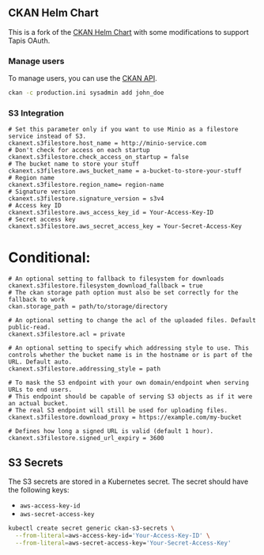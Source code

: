 ## CKAN Helm Chart

This is a fork of the [CKAN Helm Chart](https://github.com/ckan/ckan-helm) with some modifications to support Tapis OAuth.

### Manage users

To manage users, you can use the [CKAN API](https://docs.ckan.org/en/2.9/api/index.html).

```bash
ckan -c production.ini sysadmin add john_doe
```

### S3 Integration

```
# Set this parameter only if you want to use Minio as a filestore service instead of S3.
ckanext.s3filestore.host_name = http://minio-service.com
# Don't check for access on each startup
ckanext.s3filestore.check_access_on_startup = false
# The bucket name to store your stuff
ckanext.s3filestore.aws_bucket_name = a-bucket-to-store-your-stuff
# Region name
ckanext.s3filestore.region_name= region-name
# Signature version
ckanext.s3filestore.signature_version = s3v4
# Access key ID
ckanext.s3filestore.aws_access_key_id = Your-Access-Key-ID
# Secret access key
ckanext.s3filestore.aws_secret_access_key = Your-Secret-Access-Key
```

# Conditional:

```
# An optional setting to fallback to filesystem for downloads
ckanext.s3filestore.filesystem_download_fallback = true
# The ckan storage path option must also be set correctly for the fallback to work
ckan.storage_path = path/to/storage/directory

# An optional setting to change the acl of the uploaded files. Default public-read.
ckanext.s3filestore.acl = private

# An optional setting to specify which addressing style to use. This controls whether the bucket name is in the hostname or is part of the URL. Default auto.
ckanext.s3filestore.addressing_style = path

# To mask the S3 endpoint with your own domain/endpoint when serving URLs to end users.
# This endpoint should be capable of serving S3 objects as if it were an actual bucket.
# The real S3 endpoint will still be used for uploading files.
ckanext.s3filestore.download_proxy = https://example.com/my-bucket

# Defines how long a signed URL is valid (default 1 hour).
ckanext.s3filestore.signed_url_expiry = 3600

```

## S3 Secrets

The S3 secrets are stored in a Kubernetes secret. The secret should have the following keys:

- `aws-access-key-id`
- `aws-secret-access-key`

```bash
kubectl create secret generic ckan-s3-secrets \
  --from-literal=aws-access-key-id='Your-Access-Key-ID' \
  --from-literal=aws-secret-access-key='Your-Secret-Access-Key'
```
